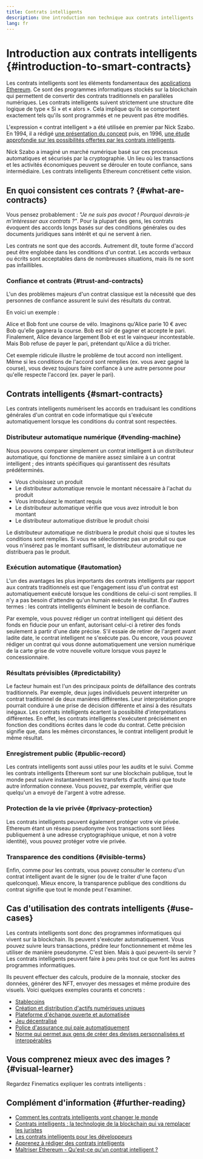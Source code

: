 ```yaml
---
title: Contrats intelligents
description: Une introduction non technique aux contrats intelligents
lang: fr
---
```


# Introduction aux contrats intelligents {#introduction-to-smart-contracts}

Les contrats intelligents sont les éléments fondamentaux des [applications Ethereum](/dapps/). Ce sont des programmes informatiques stockés sur la blockchain qui permettent de convertir des contrats traditionnels en parallèles numériques. Les contrats intelligents suivent strictement une structure dite logique de type « Si » et « alors ». Cela implique qu'ils se comportent exactement tels qu'ils sont programmés et ne peuvent pas être modifiés.

L'expression « contrat intelligent » a été utilisée en premier par Nick Szabo. En 1994, il a rédigé [une présentation du concept](https://www.fon.hum.uva.nl/rob/Courses/InformationInSpeech/CDROM/Literature/LOTwinterschool2006/szabo.best.vwh.net/smart.contracts.html) puis, en 1996, [une étude approfondie sur les possibilités offertes par les contrats intelligents](https://www.fon.hum.uva.nl/rob/Courses/InformationInSpeech/CDROM/Literature/LOTwinterschool2006/szabo.best.vwh.net/smart_contracts_2.html).

Nick Szabo a imaginé un marché numérique basé sur ces processus automatiques et sécurisés par la cryptographie. Un lieu où les transactions et les activités économiques peuvent se dérouler en toute confiance, sans intermédiaire. Les contrats intelligents Ethereum concrétisent cette vision.

## En quoi consistent ces contrats ? {#what-are-contracts}

Vous pensez probablement : _"Je ne suis pas avocat ! Pourquoi devrais-je m'intéresser aux contrats ?"_. Pour la plupart des gens, les contrats évoquent des accords longs basés sur des conditions générales ou des documents juridiques sans intérêt et qui ne servent à rien.

Les contrats ne sont que des accords. Autrement dit, toute forme d'accord peut être englobée dans les conditions d'un contrat. Les accords verbaux ou écrits sont acceptables dans de nombreuses situations, mais ils ne sont pas infaillibles.

### Confiance et contrats {#trust-and-contracts}

L'un des problèmes majeurs d'un contrat classique est la nécessité que des personnes de confiance assurent le suivi des résultats du contrat.

En voici un exemple :

Alice et Bob font une course de vélo. Imaginons qu'Alice parie 10 € avec Bob qu'elle gagnera la course. Bob est sûr de gagner et accepte le pari. Finalement, Alice devance largement Bob et est le vainqueur incontestable. Mais Bob refuse de payer le pari, prétendant qu'Alice a dû tricher.

Cet exemple ridicule illustre le problème de tout accord non intelligent. Même si les conditions de l'accord sont remplies (ex. vous avez gagné la course), vous devez toujours faire confiance à une autre personne pour qu'elle respecte l'accord (ex. payer le pari).

## Contrats intelligents {#smart-contracts}

Les contrats intelligents numérisent les accords en traduisant les conditions générales d'un contrat en code informatique qui s'exécute automatiquement lorsque les conditions du contrat sont respectées.

### Distributeur automatique numérique {#vending-machine}

Nous pouvons comparer simplement un contrat intelligent à un distributeur automatique, qui fonctionne de manière assez similaire à un contrat intelligent ; des intrants spécifiques qui garantissent des résultats prédéterminés.

- Vous choisissez un produit
- Le distributeur automatique renvoie le montant nécessaire à l'achat du produit
- Vous introduisez le montant requis
- Le distributeur automatique vérifie que vous avez introduit le bon montant
- Le distributeur automatique distribue le produit choisi

Le distributeur automatique ne distribuera le produit choisi que si toutes les conditions sont remplies. Si vous ne sélectionnez pas un produit ou que vous n'insérez pas le montant suffisant, le distributeur automatique ne distribuera pas le produit.

### Exécution automatique {#automation}

L'un des avantages les plus importants des contrats intelligents par rapport aux contrats traditionnels est que l'engagement issu d'un contrat est automatiquement exécuté lorsque les conditions de celui-ci sont remplies. Il n'y a pas besoin d'attendre qu'un humain exécute le résultat. En d'autres termes : les contrats intelligents éliminent le besoin de confiance.

Par exemple, vous pouvez rédiger un contrat intelligent qui détient des fonds en fiducie pour un enfant, autorisant celui-ci à retirer des fonds seulement à partir d'une date précise. S'il essaie de retirer de l'argent avant ladite date, le contrat intelligent ne s'exécute pas. Ou encore, vous pouvez rédiger un contrat qui vous donne automatiquement une version numérique de la carte grise de votre nouvelle voiture lorsque vous payez le concessionnaire.

### Résultats prévisibles {#predictability}

Le facteur humain est l'un des principaux points de défaillance des contrats traditionnels. Par exemple, deux juges individuels peuvent interpréter un contrat traditionnel de deux manières différentes. Leur interprétation propre pourrait conduire à une prise de décision différente et ainsi à des résultats inégaux. Les contrats intelligents écartent la possibilité d'interprétations différentes. En effet, les contrats intelligents s'exécutent précisément en fonction des conditions écrites dans le code du contrat. Cette précision signifie que, dans les mêmes circonstances, le contrat intelligent produit le même résultat.

### Enregistrement public {#public-record}

Les contrats intelligents sont aussi utiles pour les audits et le suivi. Comme les contrats intelligents Ethereum sont sur une blockchain publique, tout le monde peut suivre instantanément les transferts d'actifs ainsi que toute autre information connexe. Vous pouvez, par exemple, vérifier que quelqu'un a envoyé de l'argent à votre adresse.

### Protection de la vie privée {#privacy-protection}

Les contrats intelligents peuvent également protéger votre vie privée. Ethereum étant un réseau pseudonyme (vos transactions sont liées publiquement à une adresse cryptographique unique, et non à votre identité), vous pouvez protéger votre vie privée.

### Transparence des conditions {#visible-terms}

Enfin, comme pour les contrats, vous pouvez consulter le contenu d'un contrat intelligent avant de le signer (ou de le traiter d'une façon quelconque). Mieux encore, la transparence publique des conditions du contrat signifie que tout le monde peut l'examiner.

## Cas d'utilisation des contrats intelligents {#use-cases}

Les contrats intelligents sont donc des programmes informatiques qui vivent sur la blockchain. Ils peuvent s'exécuter automatiquement. Vous pouvez suivre leurs transactions, prédire leur fonctionnement et même les utiliser de manière pseudonyme. C'est bien. Mais à quoi peuvent-ils servir ? Les contrats intelligents peuvent faire à peu près tout ce que font les autres programmes informatiques.

Ils peuvent effectuer des calculs, produire de la monnaie, stocker des données, générer des NFT, envoyer des messages et même produire des visuels. Voici quelques exemples courants et concrets :

- [Stablecoins](/stablecoins/)
- [Création et distribution d'actifs numériques uniques](/nft/)
- [Plateforme d'échange ouverte et automatisée](/get-eth/#dex)
- [Jeu décentralisé](/dapps/?category=gaming)
- [Police d'assurance qui paie automatiquement](https://etherisc.com/)
- [Norme qui permet aux gens de créer des devises personnalisées et interopérables](/developers/docs/standards/tokens/)

## Vous comprenez mieux avec des images ? {#visual-learner}

Regardez Finematics expliquer les contrats intelligents :

<YouTube id="pWGLtjG-F5c" />

## Complément d'information {#further-reading}

- [Comment les contrats intelligents vont changer le monde](https://www.youtube.com/watch?v=pA6CGuXEKtQ)
- [Contrats intelligents : la technologie de la blockchain qui va remplacer les juristes](https://blockgeeks.com/guides/smart-contracts/)
- [Les contrats intelligents pour les développeurs](/developers/docs/smart-contracts/)
- [Apprenez à rédiger des contrats intelligents](/developers/learning-tools/)
- [Maîtriser Ethereum - Qu'est-ce qu'un contrat intelligent ?](https://github.com/ethereumbook/ethereumbook/blob/develop/07smart-contracts-solidity.asciidoc#what-is-a-smart-contract)
